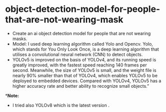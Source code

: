 # object-detection-model-for-people-that-are-not-wearing-mask
* Create an ai object detection model for people that are not wearing masks.
* Model: I used deep learning algorithm called Yolo and Opencv. Yolo, which stands for You Only Look Once, is a deep learning algorithm that utilises a convolutional neural network (CNN) to detect objects.
*  YOLOv5 is improved on the basis of YOLOv4, and its running speed is greatly improved, with the fastest speed reaching 140 frames per second. Meanwhile, the size of YOLOv5 is small, and the weight file is nearly 90% smaller than that of YOLOv4, which enables YOLOv5 to be deployed to embedded devices. Compared with YOLOv4, YOLOv5 has a higher accuracy rate and better ability to recognize small objects.”


***Note:**
* I tried also  YOLOv8 which is the latest version  .
